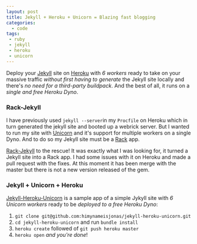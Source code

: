 ```yaml
---
layout: post
title: Jekyll + Heroku + Unicorn = Blazing fast blogging
categories:
  - code
tags:
 - ruby
 - jekyll
 - heroku
 - unicorn
---
```


Deploy your [Jekyll](http://jekyllrb.com/) site on [Heroku](http://www.heroku.com/) with *6 workers* ready to take on your massive traffic *without first having to generate* the Jekyll site locally and there's *no need for a third-party buildpack*. And the best of all, it runs on a *single and free Heroku Dyno*.

### Rack-Jekyll
I have previously used `jekyll --server`in my `Procfile` on Heroku which in turn generated the jekyll site and booted up a webrick server. But I wanted to run my site with [Unicorn](http://unicorn.bogomips.org/) and it's support for multiple workers on a single Dyno. And to do so my Jekyll site must be a [Rack](http://rack.github.com/) app.

[Rack-Jekyll](https://github.com/adaoraul/rack-jekyll) to the rescue! It was exactly what I was looking for, it turned a Jekyll site into a Rack app. I had some issues with it on Heroku and made a pull request with the fixes. At this moment it has been merge with the master but there is not a new version released of the gem.

### Jekyll + Unicorn + Heroku
[Jekyll-Heroku-Unicorn](https://github.com/himynameisjonas/jekyll-heroku-unicorn) is a sample app of a simple Jykyll site with *6 Unicorn workers* ready to be *deployed to a free Heroku Dyno*:
1. `git clone git@github.com:himynameisjonas/jekyll-heroku-unicorn.git`
2. `cd jekyll-heroku-unicorn` and run `bundle install`
3. `heroku create` followed of `git push heroku master`
4. `heroku open` *and you're done*!

